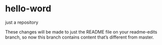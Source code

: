 # hello-word
just a repository

These changes will be made to just the README file on your readme-edits branch, so now this branch contains content that’s different from master.
